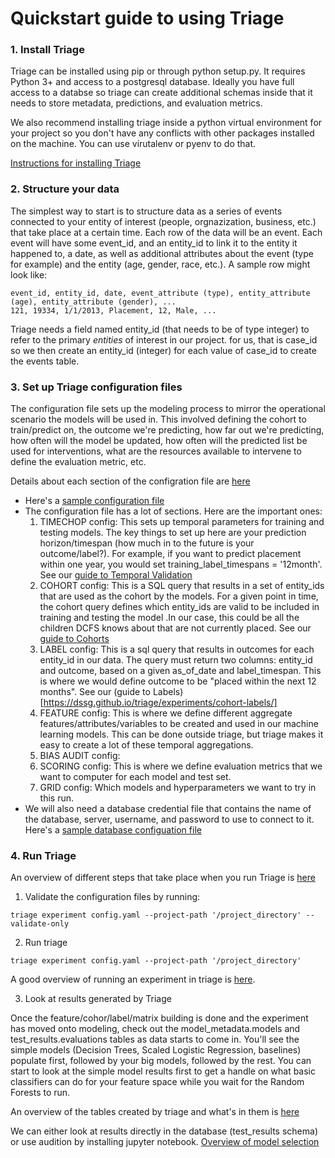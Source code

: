 # Quickstart guide to using Triage

### 1. Install Triage

Triage can be installed using pip or through python setup.py. It requires Python 3+ and access to a postgresql database. Ideally you have full access to a databse so triage can create additional schemas inside that it needs to store metadata, predictions, and evaluation metrics.

We also recommend installing triage inside a python virtual environment for your project so you don't have any conflicts with other packages installed on the machine. You can use virutalenv or pyenv to do that.

[Instructions for installing Triage](https://github.com/dssg/triage/blob/master/README.rst) 

### 2. Structure your data

The simplest way to start is to structure data as a series of events connected to your entity of interest (people, orgnazization, business, etc.)
that take place at a certain time. Each row of the data will be an event. Each event will have some event_id, and an entity_id to link it to the entity it happened to, a date, as well as additional attributes about the event (type for example) and the entity (age, gender, race, etc.). A sample row might look like:

```
event_id, entity_id, date, event_attribute (type), entity_attribute (age), entity_attribute (gender), ...
121, 19334, 1/1/2013, Placement, 12, Male, ...
```

Triage needs a field named entity_id (that needs to be of type integer) to refer to the primary *entities* of interest in our project. for us, that is case_id so we then create an entity_id (integer) for each value of case_id to create the events table.

### 3. Set up Triage configuration files

The configuration file sets up the modeling process to mirror the operational scenario the models will be used in. This involved defining the cohort to train/predict on, the outcome we're predicting, how far out we're predicting, how often will the model be updated, how often will the predicted list be used for interventions, what are the resources available to intervene to define the evaluation metric, etc.

Details about each section of the configration file are [here](https://github.com/dssg/triage/tree/master/example/config)

- Here's a [sample configuration file](sample_config.yaml)
- The configuration file has a lot of sections. Here are the important ones:
  1. TIMECHOP config: This sets up temporal parameters for training and testing models. The key things to set up here are your prediction horizon/timespan (how much in to the future is your outcome/label?). For example, if you want to predict placement within one year, you would set training_label_timespans = '12month'. See our [guide to Temporal Validation](https://dssg.github.io/triage/experiments/temporal-validation/)
  2. COHORT config: This is a SQL query that results in a set of entity_ids that are used as the cohort by the models. For a given point in time, the cohort query defines which entity_ids are valid to be included in training and testing the model .In our case, this could be all the children DCFS knows about that are not currently placed. See our [guide to Cohorts](https://dssg.github.io/triage/experiments/cohort-labels/)
  3. LABEL config: This is a sql query that results in outcomes for each entity_id in our data. The query must return two columns: entity_id and outcome, based on a given as_of_date and label_timespan. This is where we would define outcome to be "placed within the next 12 months". See our (guide to Labels)[https://dssg.github.io/triage/experiments/cohort-labels/]
  4. FEATURE config: This is where we define different aggregate features/attributes/variables to be created and used in our machine learning models. This can be done outside triage, but triage makes it easy to create a lot of these temporal aggregations.
  5. BIAS AUDIT config:
  6. SCORING config: This is where we define evaluation metrics that we want to computer for each model and test set.
  7. GRID config: Which models and hyperparameters we want to try in this run.
- We will also need a database credential file that contains the name of the database, server, username, and password to use to connect to it. Here's a [sample database configuation file](database.yaml)

### 4. Run Triage

An overview of different steps that take place when you run Triage is [here](https://dssg.github.io/triage/experiments/algorithm/)

1. Validate the configuration files by running: 
```
triage experiment config.yaml --project-path '/project_directory' --validate-only
```

2. Run triage

```
triage experiment config.yaml --project-path '/project_directory'
```
A good overview of running an experiment in triage is [here](https://dssg.github.io/triage/experiments/running/).


3. Look at results generated by Triage

Once the feature/cohor/label/matrix building is done and the experiment has moved onto modeling, check out the model_metadata.models and test_results.evaluations tables as data starts to come in. You'll see the simple models (Decision Trees, Scaled Logistic Regression, baselines) populate first, followed by your big models, followed by the rest. You can start to look at the simple model results first to get a handle on what basic classifiers can do for your feature space while you wait for the Random Forests to run.

An overview of the tables created by triage and what's in them is [here](https://dssg.github.io/triage/dirtyduck/docs/ml_governance/)

We can either look at results directly in the database (test_results schema) or use audition by installing jupyter notebook. [Overview of model selection](https://dssg.github.io/triage/dirtyduck/docs/audition/)



